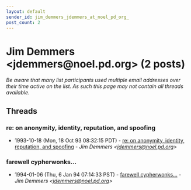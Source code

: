 ```yaml
---
layout: default
sender_id: jim_demmers_jdemmers_at_noel_pd_org_
post_count: 2
---
```


# Jim Demmers <jdemmers<span>@</span>noel.pd.org> (2 posts)

_Be aware that many list participants used multiple email addresses over their time active on the list. As such this page may not contain all threads available._

## Threads

### re: on anonymity, identity, reputation, and spoofing
+ 1993-10-18 (Mon, 18 Oct 93 08:32:15 PDT) - [re: on anonymity, identity, reputation, and spoofing](/archive/1993/10/31751ff1612267357e7e50c576f5c4b4ea6d37a48370f6d7827bc0b6d5bc99e2) - _Jim Demmers \<jdemmers@noel.pd.org\>_

### farewell cypherwonks...
+ 1994-01-06 (Thu, 6 Jan 94 07:14:33 PST) - [farewell cypherwonks...](/archive/1994/01/776309a29cb16209199e4c94ddfb82d8abf3fe7e135d12c94fed620deb786ca8) - _Jim Demmers \<jdemmers@noel.pd.org\>_

